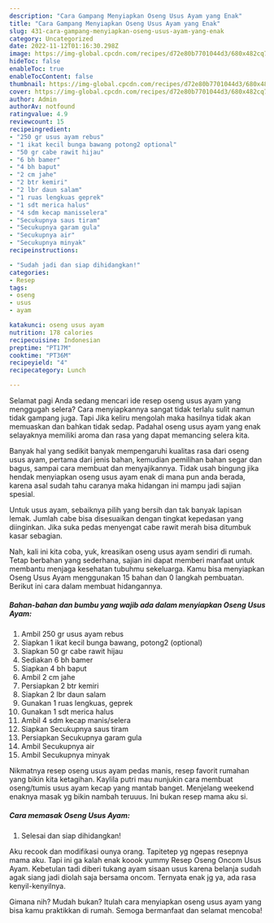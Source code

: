 ```yaml
---
description: "Cara Gampang Menyiapkan Oseng Usus Ayam yang Enak"
title: "Cara Gampang Menyiapkan Oseng Usus Ayam yang Enak"
slug: 431-cara-gampang-menyiapkan-oseng-usus-ayam-yang-enak
category: Uncategorized
date: 2022-11-12T01:16:30.298Z
image: https://img-global.cpcdn.com/recipes/d72e80b7701044d3/680x482cq70/oseng-usus-ayam-foto-resep-utama.jpg
hideToc: false
enableToc: true
enableTocContent: false
thumbnail: https://img-global.cpcdn.com/recipes/d72e80b7701044d3/680x482cq70/oseng-usus-ayam-foto-resep-utama.jpg
cover: https://img-global.cpcdn.com/recipes/d72e80b7701044d3/680x482cq70/oseng-usus-ayam-foto-resep-utama.jpg
author: Admin
authorAv: notfound
ratingvalue: 4.9
reviewcount: 15
recipeingredient:
- "250 gr usus ayam rebus"
- "1 ikat kecil bunga bawang potong2 optional"
- "50 gr cabe rawit hijau"
- "6 bh bamer"
- "4 bh baput"
- "2 cm jahe"
- "2 btr kemiri"
- "2 lbr daun salam"
- "1 ruas lengkuas geprek"
- "1 sdt merica halus"
- "4 sdm kecap manisselera"
- "Secukupnya saus tiram"
- "Secukupnya garam gula"
- "Secukupnya air"
- "Secukupnya minyak"
recipeinstructions:

- "Sudah jadi dan siap dihidangkan!"
categories:
- Resep
tags:
- oseng
- usus
- ayam

katakunci: oseng usus ayam 
nutrition: 178 calories
recipecuisine: Indonesian
preptime: "PT17M"
cooktime: "PT36M"
recipeyield: "4"
recipecategory: Lunch

---
```



Selamat pagi Anda sedang mencari ide resep oseng usus ayam yang menggugah selera? Cara menyiapkannya sangat tidak terlalu sulit namun tidak gampang juga. Tapi Jika keliru mengolah maka hasilnya tidak akan memuaskan dan bahkan tidak sedap. Padahal oseng usus ayam yang enak selayaknya memiliki aroma dan rasa yang dapat memancing selera kita.


Banyak hal yang sedikit banyak mempengaruhi kualitas rasa dari oseng usus ayam, pertama dari jenis bahan, kemudian pemilihan bahan segar dan bagus, sampai cara membuat dan menyajikannya. Tidak usah bingung jika hendak menyiapkan oseng usus ayam enak di mana pun anda berada, karena asal sudah tahu caranya maka hidangan ini mampu jadi sajian spesial.

Untuk usus ayam, sebaiknya pilih yang bersih dan tak banyak lapisan lemak. Jumlah cabe bisa disesuaikan dengan tingkat kepedasan yang diinginkan. Jika suka pedas menyengat cabe rawit merah bisa ditumbuk kasar sebagian.


Nah, kali ini kita coba, yuk, kreasikan oseng usus ayam sendiri di rumah. Tetap berbahan yang sederhana, sajian ini dapat memberi manfaat untuk membantu menjaga kesehatan tubuhmu sekeluarga. Kamu bisa menyiapkan Oseng Usus Ayam menggunakan 15 bahan dan 0 langkah pembuatan. Berikut ini cara dalam membuat hidangannya.

<!--inarticleads1-->

##### Bahan-bahan dan bumbu yang wajib ada dalam menyiapkan Oseng Usus Ayam:

1. Ambil 250 gr usus ayam rebus
1. Siapkan 1 ikat kecil bunga bawang, potong2 (optional)
1. Siapkan 50 gr cabe rawit hijau
1. Sediakan 6 bh bamer
1. Siapkan 4 bh baput
1. Ambil 2 cm jahe
1. Persiapkan 2 btr kemiri
1. Siapkan 2 lbr daun salam
1. Gunakan 1 ruas lengkuas, geprek
1. Gunakan 1 sdt merica halus
1. Ambil 4 sdm kecap manis/selera
1. Siapkan Secukupnya saus tiram
1. Persiapkan Secukupnya garam gula
1. Ambil Secukupnya air
1. Ambil Secukupnya minyak


Nikmatnya resep oseng usus ayam pedas manis, resep favorit rumahan yang bikin kita ketagihan. Kaylila putri mau nunjukin cara membuat oseng/tumis usus ayam kecap yang mantab banget. Menjelang weekend enaknya masak yg bikin nambah teruuus. Ini bukan resep mama aku si. 

<!--inarticleads2-->

##### Cara memasak Oseng Usus Ayam:


1. Selesai dan siap dihidangkan!

Aku recook dan modifikasi ounya orang. Tapitetep yg ngepas resepnya mama aku. Tapi ini ga kalah enak koook yummy Resep Oseng Oncom Usus Ayam. Kebetulan tadi diberi tukang ayam sisaan usus karena belanja sudah agak siang jadi diolah saja bersama oncom. Ternyata enak jg ya, ada rasa kenyil-kenyilnya. 

Gimana nih? Mudah bukan? Itulah cara menyiapkan oseng usus ayam yang bisa kamu praktikkan di rumah. Semoga bermanfaat dan selamat mencoba!
